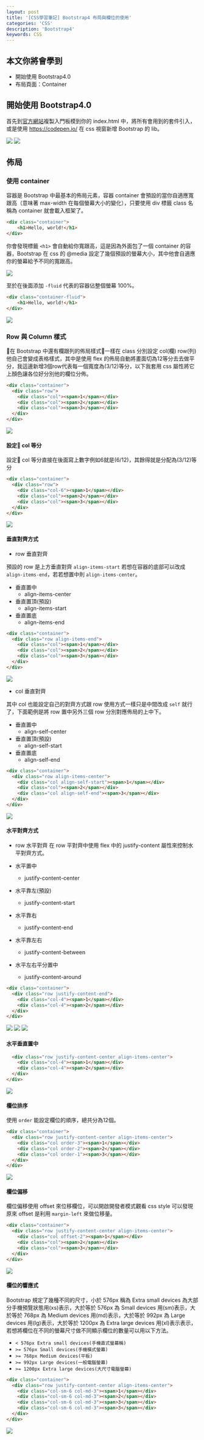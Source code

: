 ```yaml
---
layout: post
title: '[CSS學習筆記] Bootstrap4 布局與欄位的使用'
categories: 'CSS'
description: 'Bootstrap4'
keywords: CSS
---
```



## 本文你將會學到
- 開始使用 Bootstrap4.0
- 布局頁面：Container


## 開始使用 Bootstrap4.0
首先到[官方網站](https://getbootstrap.com/docs/4.0/getting-started/introduction/)複製入門板模到你的 index.html 中，將所有會用到的套件引入，或是使用 https://codepen.io/ 在 css 視窗新增 Bootstrap 的 lib。

<img src="/images/posts/css/2018/img1070106-1.png">
<img src="/images/posts/css/2018/img1070106-15.png">

## 佈局

### 使用 container
容器是 Bootstrap 中最基本的佈局元素，容器 container 會預設的當你自適應寬跟高（意味著 max-width 在每個螢幕大小的變化），只要使用 div 標籤 class 名稱為 container 就會載入框架了。

```html
<div class="container">
    <h1>Hello, world!</h1>
</div>
```

你會發現標籤 `<h1>` 會自動給你寬跟高，這是因為外面包了一個 container 的容器，Bootstrap 在 css 的 @media 設定了幾個預設的螢幕大小，其中他會自適應你的螢幕給予不同的寬跟高。

<img src="/images/posts/css/2018/img1070106-2.png">

至於在後面添加 `-fluid` 代表的容器佔整個螢幕 100%。 

```html
<div class="container-fluid">
    <h1>Hello, world!</h1>
</div>
```

<img src="/images/posts/css/2018/img1070106-3.png">


### Row 與 Column 樣式
在 Bootstrap 中還有欄跟列的佈局樣式一樣在 class 分別設定 col(欄) row(列) 他自己會變成表格樣式，其中是使用 flex 的佈局自動將畫面切為12等分去去做平分，我這邊新增3個row代表每一個寬度為(3/12)等分，以下我套用 css 屬性將它上顏色讓各位好分別他的欄位分佈。

```html
<div class="container">
  <div class="row">
    <div class="col"><span>1</span></div>
    <div class="col"><span>2</span></div>
    <div class="col"><span>3</span></div>
  </div>
</div>
```

<img src="/images/posts/css/2018/img1070106-4.png">

#### 設定 col 等分
設定 col 等分直接在後面寫上數字例如6就是(6/12)，其餘得就是分配為(3/12)等分

```html
<div class="container">
  <div class="row">
    <div class="col-6"><span>1</span></div>
    <div class="col"><span>2</span></div>
    <div class="col"><span>3</span></div>
  </div>
</div>
```

<img src="/images/posts/css/2018/img1070106-5.png">

#### 垂直對齊方式

- row 垂直對齊

預設的 row 是上方垂直對齊 `align-items-start` 若想在容器的底部可以改成 `align-items-end`，若若想置中則 `align-items-center`。

- 垂直置中
  - align-items-center
- 垂直置頂(預設)
  - align-items-start
- 垂直置底
  - align-items-end

```html
<div class="container">
  <div class="row align-items-end">
    <div class="col"><span>1</span></div>
    <div class="col"><span>2</span></div>
    <div class="col"><span>3</span></div>
  </div>
</div>
```
<img src="/images/posts/css/2018/img1070106-6.png">

- col 垂直對齊

其中 col 也能設定自己的對齊方式跟 row 使用方式一樣只是中間改成 `self` 就行了，下面範例是將 row 置中另外三個 row 分別對應佈局的上中下。

- 垂直置中
  - align-self-center
- 垂直置頂(預設)
  - align-self-start
- 垂直置底
  - align-self-end

```html
<div class="container">
  <div class="row align-items-center">
    <div class="col align-self-start"><span>1</span></div>
    <div class="col"><span>2</span></div>
    <div class="col align-self-end"><span>3</span></div>
  </div>
</div>
```

<img src="/images/posts/css/2018/img1070106-7.png">

#### 水平對齊方式

- row 水平對齊
在 row 平對齊中使用 flex 中的 justify-content 屬性來控制水平對齊方式。

- 水平置中
  - justify-content-center
- 水平靠左(預設)
  - justify-content-start
- 水平靠右
  - justify-content-end
- 水平靠左右
  - justify-content-between
- 水平左右平分置中
  - justify-content-around

```html
<div class="container">
  <div class="row justify-content-end">
    <div class="col-4"><span>1</span></div>
    <div class="col-4"><span>2</span></div>
  </div>
</div>
```

<img src="/images/posts/css/2018/img1070106-8.png">
<img src="/images/posts/css/2018/img1070106-9.png">
<img src="/images/posts/css/2018/img1070106-10.png">

#### 水平垂直置中

```html
  <div class="row justify-content-center align-items-center">
    <div class="col-4"><span>1</span></div>
    <div class="col-4"><span>2</span></div>
  </div>
</div>
```

<img src="/images/posts/css/2018/img1070106-11.png">

#### 欄位排序
使用 `order` 能設定欄位的順序，總共分為12個。

```html
<div class="container">
  <div class="row justify-content-center align-items-center">
    <div class="col order-3"><span>1</span></div>
    <div class="col order-2"><span>2</span></div>
    <div class="col order-1"><span>3</span></div>
  </div>
</div>
```

<img src="/images/posts/css/2018/img1070106-12.png">

#### 欄位偏移
欄位偏移使用 offset 來位移欄位，可以開啟開發者模式觀看 css style 可以發現原來 offset 是利用 `margin-left` 來做位移量。

```html
<div class="container">
  <div class="row justify-content-center align-items-center">
    <div class="col offset-2"><span>1</span></div>
    <div class="col"><span>2</span></div>
    <div class="col"><span>3</span></div>
  </div>
</div>
```

<img src="/images/posts/css/2018/img1070106-13.png">

#### 欄位的響應式

Bootstrap 規定了幾種不同的尺寸，小於 576px 稱為 Extra small devices 為大部分手機預覽狀態用(xs)表示，大於等於 576px 為 Small devices 用(sm)表示，大於等於 768px 為 Medium devices 用(md)表示，大於等於 992px 為 Large devices 用(lg)表示，大於等於 1200px 為 Extra large devices 用(xl)表示表示，若想將欄位在不同的螢幕尺寸做不同顯示欄位的數量可以用以下方法。

- `< 576px Extra small devices(手機直式螢幕稱)`
- `>= 576px Small devices(手機橫式螢幕)`
- `>= 768px Medium devices(平板)`
- `>= 992px Large devices(一般電腦螢幕)`
- `>= 1200px Extra large devices(大尺寸電腦螢幕)`

```html
<div class="container">
  <div class="row justify-content-center align-items-center">
    <div class="col-sm-6 col-md-3"><span>1</span></div>
    <div class="col-sm-6 col-md-3"><span>2</span></div>
    <div class="col-sm-6 col-md-3"><span>3</span></div>
    <div class="col-sm-6 col-md-3"><span>3</span></div>
  </div>
</div>
```

<img src="/images/posts/css/2018/img1070106-14.gif">
